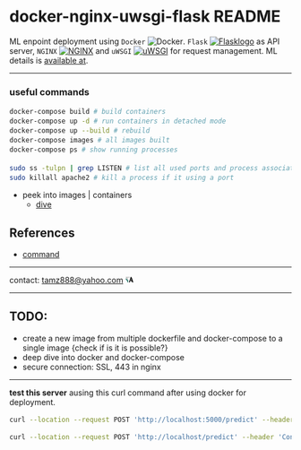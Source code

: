 # docker-nginx-uwsgi-flask README
ML enpoint deployment using `Docker` <img src="https://upload.wikimedia.org/wikipedia/en/thumb/f/f4/Docker_logo.svg/120px-Docker_logo.svg.png" alt="Docker" height="5%" width="5%">. `Flask` [<img src= "https://upload.wikimedia.org/wikipedia/commons/thumb/3/3c/Flask_logo.svg/120px-Flask_logo.svg.png" alt="Flasklogo" height="5%" width="5%" title="Flask">](https://github.com/pallets/flask) as API server, `NGINX` [<img src="https://upload.wikimedia.org/wikipedia/commons/thumb/c/c5/Nginx_logo.svg/120px-Nginx_logo.svg.png" alt="NGINX" height="5%" width="5%">](https://hg.nginx.org/nginx) and `uWSGI` [<img src="https://www.fullstackpython.com/img/logos/uwsgi.png" alt="uWSGI" height="5%" width="5%">](https://github.com/unbit/uwsgi) for request management.
ML details is [available at](https://github.com/tamjid-ahsan/capstone_customer_churn).

___ 
### useful commands

```bash
docker-compose build # build containers
docker-compose up -d # run containers in detached mode 
docker-compose up --build # rebuild 
docker-compose images # all images built
docker-compose ps # show running processes

sudo ss -tulpn | grep LISTEN # list all used ports and process associated
sudo killall apache2 # kill a process if it using a port
```
- peek into images | containers
    - [dive](https://github.com/wagoodman/dive)

## References
- [command](https://www.cyberciti.biz/faq/unix-linux-check-if-port-is-in-use-command/)

___
contact: <a href="mailto:tamz888@yahoo.com">tamz888@yahoo.com</a> [<img src="./flask/app/data/TAlogo1.png" alt="TA" height="3%" width="3%">](http://linkedin.com/in/tamjidahsan/)
___

## TODO:
- create a new image from multiple dockerfile and docker-compose to a single image {check if is it is possible?}
- deep dive into docker and docker-compose
- secure connection: SSL, 443 in nginx

___
**test this server** ausing this curl command after using docker for deployment.
```bash
curl --location --request POST 'http://localhost:5000/predict' --header 'Content-Type: application/json' --data-raw '{"Customer_Age": 45, "Gender": "M", "Dependent_count": 3, "Education_Level": "High School", "Marital_Status": "Married", "Income_Category": "60K_to_80K", "Card_Category": "Blue", "Months_on_book": 39, "Total_Relationship_Count": 5, "Months_Inactive_12_mon": 1, "Contacts_Count_12_mon": 3, "Credit_Limit": 12691.0, "Total_Revolving_Bal": 777, "Avg_Open_To_Buy": 11914.0, "Total_Amt_Chng_Q4_Q1": 1.335, "Total_Trans_Amt": 1144, "Total_Trans_Ct": 42, "Total_Ct_Chng_Q4_Q1": 1.625, "Avg_Utilization_Ratio": 0.061}'
```

```bash
curl --location --request POST 'http://localhost/predict' --header 'Content-Type: application/json' --data-raw '{"Customer_Age": 45, "Gender": "M", "Dependent_count": 3, "Education_Level": "High School", "Marital_Status": "Married", "Income_Category": "60K_to_80K", "Card_Category": "Blue", "Months_on_book": 39, "Total_Relationship_Count": 5, "Months_Inactive_12_mon": 1, "Contacts_Count_12_mon": 3, "Credit_Limit": 12691.0, "Total_Revolving_Bal": 777, "Avg_Open_To_Buy": 11914.0, "Total_Amt_Chng_Q4_Q1": 1.335, "Total_Trans_Amt": 1144, "Total_Trans_Ct": 42, "Total_Ct_Chng_Q4_Q1": 1.625, "Avg_Utilization_Ratio": 0.061}'
```
